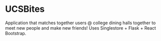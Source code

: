 # UCSBites

Application that matches together users @ college dining halls together to meet new people and make new friends! Uses Singlestore + Flask + React Bootstrap. 
